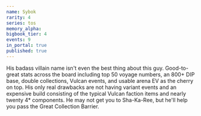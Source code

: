 ```yaml
---
name: Sybok
rarity: 4
series: tos
memory_alpha:
bigbook_tier: 4
events: 9
in_portal: true
published: true
---
```


His badass villain name isn't even the best thing about this guy. Good-to-great stats across the board including top 50 voyage numbers, an 800+ DIP base, double collections, Vulcan events, and usable arena EV as the cherry on top. His only real drawbacks are not having variant events and an expensive build consisting of the typical Vulcan faction items and nearly twenty 4* components. He may not get you to Sha-Ka-Ree, but he'll help you pass the Great Collection Barrier.
